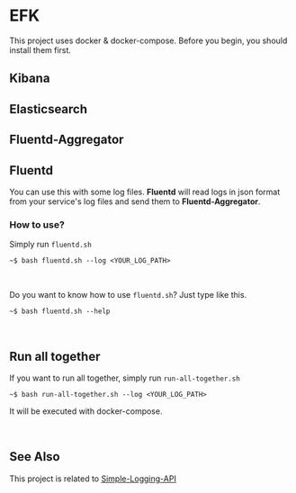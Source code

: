 # EFK
This project uses docker & docker-compose. Before you begin, you should install them first.

## Kibana

## Elasticsearch

## Fluentd-Aggregator

## Fluentd
You can use this with some log files. **Fluentd** will read logs in json format from your service's log files and send them to **Fluentd-Aggregator**. 

### How to use?
Simply run `fluentd.sh`
```
~$ bash fluentd.sh --log <YOUR_LOG_PATH>
```
<br/>

Do you want to know how to use `fluentd.sh`? Just type like this.
```
~$ bash fluentd.sh --help
```

<br/>

## Run all together
If you want to run all together, simply run `run-all-together.sh`
```
~$ bash run-all-together.sh --log <YOUR_LOG_PATH>
```
It will be executed with docker-compose.

<br/>

## See Also
This project is related to [Simple-Logging-API](https://github.com/ToasT1ng/Simple-Logging-API)